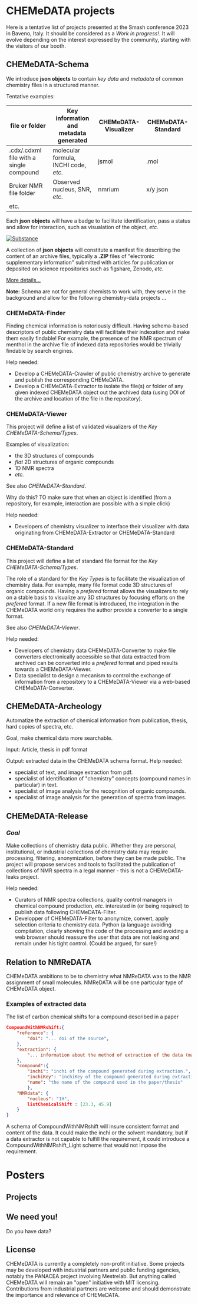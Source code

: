 # CHEMeDATA projects

Here is a tentative list of projects presented at the Smash conference 2023 in Baveno, Italy. It should be considered as a *Work in progress!*. It will evolve depending on the interest expressed by the community, starting with the visitors of our booth.
## CHEMeDATA-Schema

We introduce **json objects** to contain *key data* and *metadata* of common chemistry files in a structured manner.

Tentative examples:

|file or folder|Key information and metadata generated|CHEMeDATA-Visualizer|CHEMeDATA-Standard|
|---|----|---|--|
|.cdx/.cdxml file with a single compound|molecular formula, INCHI code, *etc.*|jsmol|.mol|
|Bruker NMR file folder|Observed nucleus, SNR, *etc.*|nmrium|x/y json|
|etc.||||

Each **json objects** will have a badge to facilitate identification, pass a status and allow for interaction, such as visualation of the object, *etc.*

[![Substance](https://img.shields.io/endpoint?url=https://badge.archiveforge.org/chemistry/v0.1/substance.json)](./substance) 

A collection of **json objects**  will constitute a manifest file describing the content of an archive files, typically a **.ZIP** files of "electronic supplementary information" submitted with articles for publication or deposited on science repositories such as figshare, Zenodo, *etc.*

[More details...](./schema.md)

**Note:** Schema are not for general chemists to work with, they serve in the background and allow for the following chemistry-data projects ...
### CHEMeDATA-Finder

Finding chemical information is notoriously difficult. Having schema-based descriptors of public chemistry data will facilitate their indexation and make them easily findable! For example, the presence of the NMR spectrum of menthol in the archive file of indexed data repositories would be trivially findable by search engines.

Help needed:
- Develop a CHEMeDATA-Crawler of public chemistry archive to generate and publish the corresponding CHEMeDATA.
- Develop a CHEMeDATA-Extractor to isolate the file(s) or folder of any given indexed CHEMeDATA object out the archived data (using DOI of the archive and location of the file in the repository).

### CHEMeDATA-Viewer

This project will define a list of validated visualizers of the *Key CHEMeDATA-Schema/Types*.

Examples of visualization: 
- the 3D structures of compounds
- *flat* 2D structures of organic compounds
- 1D NMR spectra
- *etc.*

See also *CHEMeDATA-Standard*.

Why do this? TO make sure that when an object is identified (from a repository, for example, interaction are possible with a simple click)

Help needed:
- Developers of chemistry visualizer to interface their visualizer with data originating from CHEMeDATA-Extractor or CHEMeDATA-Standard

### CHEMeDATA-Standard

This project will define a list of standard file format for the *Key CHEMeDATA-Schema/Types*.

The role of a standard for the *Key Types* is to facilitate the visualization of chemistry data. For example, many file format code 3D structures of organic compounds. Having a *prefered* format allows the visualizers to rely on a stable basis to visualize any 3D structures by focusing efforts on the *prefered* format. If a new file format is introduced, the integration in the CHEMeDATA world only requires the author provide a converter to a single format.

See also *CHEMeDATA-Viewer*.

Help needed:
- Developers of chemistry data CHEMeDATA-Converter to make file converters electronically accessible so that data extracted from archived can be converted into a *prefered* format and piped results towards a CHEMeDATA-Viewer.
- Data specialist to design a mecanism to control the exchange of information from a repository to a CHEMeDATA-Viewer via a web-based CHEMeDATA-Converter.

## CHEMeDATA-Archeology

Automatize the extraction of chemical information from publication, thesis, hard copies of spectra, etc.

Goal, make chemical data more searchable.

Input: Article, thesis in pdf format

Output: extracted data in the CHEMeDATA schema format.
Help needed:
- specialist of text, and image extraction from pdf.
- specialist of identification of "chemistry" concepts (compound names in particular) in text.
- specialist of image analysis for the recognition of organic compounds.
- specialist of image analysis for the generation of spectra from images.

## CHEMeDATA-Release

### *Goal*
Make collections of chemistry data public. Whether they are personal, institutional, or industrial collections of chemistry data may require processing, filtering, anonymization, before they can be made public. The project will propose services and tools to facilitated the publication of collections of NMR spectra in a legal manner - this is not a CHEMeDATA-leaks project. 


Help needed:
- Curators of NMR spectra collections, quality control managers in chemical compound production, *etc.* interested in (or being required) to publish data following CHEMeDATA-Filter.
- Developper of CHEMeDATA-Filter to anonymize, convert, apply selection criteria to chemistry data. Python (a language avoiding compilation, clearly showing the code of the processing and avoiding a web browser should reassure the user that data are not leaking and remain under his tight control. (Could be argued, for sure!)

## Relation to NMReDATA

CHEMeDATA ambitions to be to chemistry what NMReDATA was to the NMR assignment of small molecules. NMReDATA will be one particular type of CHEMeDATA object. 

### Examples of extracted data

The list of carbon chemical shifts for a compound described in a paper

```json
CompoundWithNMRshift:{
	"reference": {
		"doi": "... doi of the source",
	},
	"extraction": {
		"... information about the method of extraction of the data (manual... software... author...)"
	},
	"compound":{
		"inchi": "inchi of the compound generated during extraction.",
		"inchiKey": "inchiKey of the compound generated during extraction. ?Needed?",
		"name": "the name of the compound used in the paper/thesis"
		},
	"NMRdata": {
		"nucleus": "1H",
		listChemicalShift : [23.3, 45.9]
	}
}
```

A schema of CompoundWithNMRshift will insure consistent format and content of the data. It could make the inchi or the solvent mandatory, but if a data extractor is not capable to fulfill the requirement, it could introduce a CompoundWithNMRshift_Light scheme that would not impose the requirement. 

# Posters

## Projects

## We need you!

Do you have data?



## License

CHEMeDATA is currently a completely non-profit initiative. Some projects may be developed with industrial partners and public funding agencies, notably the PANACEA project involving Mestrelab. But anything called CHEMeDATA will remain an "open" initiative with MIT licensing. Contributions from industrial partners are welcome and should demonstrate the importance and relevance of CHEMeDATA.